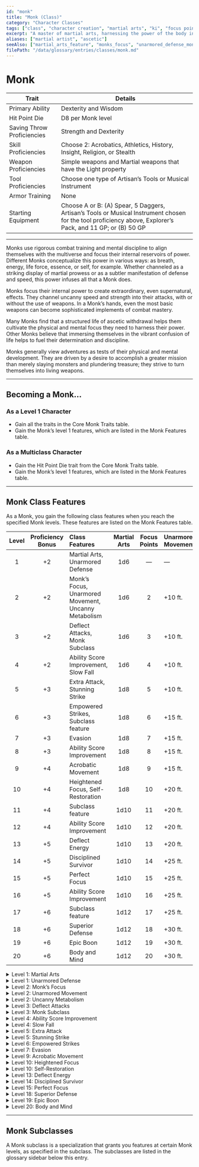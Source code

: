 ```yaml
---
id: "monk"
title: "Monk (Class)"
category: "Character Classes"
tags: ["class", "character creation", "martial arts", "ki", "focus points", "unarmored defense", "unarmored movement", "stunning strike", "warrior of mercy", "warrior of shadow", "warrior of the elements", "warrior of the open hand"]
excerpt: "A master of martial arts, harnessing the power of the body in pursuit of physical and spiritual perfection."
aliases: ["martial artist", "ascetic"]
seeAlso: ["martial_arts_feature", "monks_focus", "unarmored_defense_monk", "deflect_attacks", "stunning_strike_feature"]
filePath: "/data/glossary/entries/classes/monk.md"
---
```

# Monk

<div class="not-prose my-6">
  <table class="min-w-full divide-y divide-gray-600 border border-gray-600 rounded-lg shadow-md">
    <thead class="bg-gray-700/50">
      <tr>
        <th scope="col" class="px-4 py-3 text-left text-xs font-medium text-sky-300 uppercase tracking-wider border-b border-gray-600">Trait</th>
        <th scope="col" class="px-4 py-3 text-left text-xs font-medium text-sky-300 uppercase tracking-wider border-b border-gray-600">Details</th>
      </tr>
    </thead>
    <tbody class="bg-gray-800/50 divide-y divide-gray-700">
      <tr class="hover:bg-gray-700/40 transition-colors duration-150">
        <td class="px-4 py-3 text-sm font-medium text-amber-300 align-top">Primary Ability</td>
        <td class="px-4 py-3 text-sm text-gray-300 align-top">Dexterity and Wisdom</td>
      </tr>
      <tr class="hover:bg-gray-700/40 transition-colors duration-150">
        <td class="px-4 py-3 text-sm font-medium text-amber-300 align-top">Hit Point Die</td>
        <td class="px-4 py-3 text-sm text-gray-300 align-top">D8 per Monk level</td>
      </tr>
      <tr class="hover:bg-gray-700/40 transition-colors duration-150">
        <td class="px-4 py-3 text-sm font-medium text-amber-300 align-top">Saving Throw Proficiencies</td>
        <td class="px-4 py-3 text-sm text-gray-300 align-top">Strength and Dexterity</td>
      </tr>
      <tr class="hover:bg-gray-700/40 transition-colors duration-150">
        <td class="px-4 py-3 text-sm font-medium text-amber-300 align-top">Skill Proficiencies</td>
        <td class="px-4 py-3 text-sm text-gray-300 align-top">Choose 2: Acrobatics, Athletics, History, Insight, Religion, or Stealth</td>
      </tr>
      <tr class="hover:bg-gray-700/40 transition-colors duration-150">
        <td class="px-4 py-3 text-sm font-medium text-amber-300 align-top">Weapon Proficiencies</td>
        <td class="px-4 py-3 text-sm text-gray-300 align-top">Simple weapons and Martial weapons that have the Light property</td>
      </tr>
      <tr class="hover:bg-gray-700/40 transition-colors duration-150">
        <td class="px-4 py-3 text-sm font-medium text-amber-300 align-top">Tool Proficiencies</td>
        <td class="px-4 py-3 text-sm text-gray-300 align-top">Choose one type of Artisan’s Tools or Musical Instrument</td>
      </tr>
      <tr class="hover:bg-gray-700/40 transition-colors duration-150">
        <td class="px-4 py-3 text-sm font-medium text-amber-300 align-top">Armor Training</td>
        <td class="px-4 py-3 text-sm text-gray-300 align-top">None</td>
      </tr>
      <tr class="hover:bg-gray-700/40 transition-colors duration-150">
        <td class="px-4 py-3 text-sm font-medium text-amber-300 align-top">Starting Equipment</td>
        <td class="px-4 py-3 text-sm text-gray-300 align-top">Choose A or B: (A) Spear, 5 Daggers, Artisan’s Tools or Musical Instrument chosen for the tool proficiency above, Explorer’s Pack, and 11 GP; or (B) 50 GP</td>
      </tr>
    </tbody>
  </table>
</div>

---

Monks use rigorous combat training and mental discipline to align themselves with the multiverse and focus their internal reservoirs of power. Different Monks conceptualize this power in various ways: as breath, energy, life force, essence, or self, for example. Whether channeled as a striking display of martial prowess or as a subtler manifestation of defense and speed, this power infuses all that a Monk does.

Monks focus their internal power to create extraordinary, even supernatural, effects. They channel uncanny speed and strength into their attacks, with or without the use of weapons. In a Monk’s hands, even the most basic weapons can become sophisticated implements of combat mastery.

Many Monks find that a structured life of ascetic withdrawal helps them cultivate the physical and mental focus they need to harness their power. Other Monks believe that immersing themselves in the vibrant confusion of life helps to fuel their determination and discipline.

Monks generally view adventures as tests of their physical and mental development. They are driven by a desire to accomplish a greater mission than merely slaying monsters and plundering treasure; they strive to turn themselves into living weapons.

---
## Becoming a Monk...

### As a Level 1 Character
*   Gain all the traits in the Core Monk Traits table.
*   Gain the Monk’s level 1 features, which are listed in the Monk Features table.
### As a Multiclass Character
*   Gain the Hit Point Die trait from the Core Monk Traits table.
*   Gain the Monk’s level 1 features, which are listed in the Monk Features table.

---
## Monk Class Features
As a Monk, you gain the following class features when you reach the specified Monk levels. These features are listed on the Monk Features table.

| Level | <span data-term-id="proficiency_bonus" class="glossary-term-link-from-markdown">Proficiency Bonus</span> | Class Features                                      | Martial Arts | Focus Points | Unarmored Movement |
|:-----:|:-----------------------------------------------------------------------------------------------------:|:----------------------------------------------------|:------------:|:------------:|:-------------------|
| 1     | +2                                                                                                    | Martial Arts, Unarmored Defense                     | 1d6          | —            | —                  |
| 2     | +2                                                                                                    | Monk’s Focus, Unarmored Movement, Uncanny Metabolism | 1d6          | 2            | +10 ft.            |
| 3     | +2                                                                                                    | Deflect Attacks, Monk Subclass                      | 1d6          | 3            | +10 ft.            |
| 4     | +2                                                                                                    | Ability Score Improvement, Slow Fall                | 1d6          | 4            | +10 ft.            |
| 5     | +3                                                                                                    | Extra Attack, Stunning Strike                       | 1d8          | 5            | +10 ft.            |
| 6     | +3                                                                                                    | Empowered Strikes, Subclass feature                 | 1d8          | 6            | +15 ft.            |
| 7     | +3                                                                                                    | Evasion                                             | 1d8          | 7            | +15 ft.            |
| 8     | +3                                                                                                    | Ability Score Improvement                           | 1d8          | 8            | +15 ft.            |
| 9     | +4                                                                                                    | Acrobatic Movement                                  | 1d8          | 9            | +15 ft.            |
| 10    | +4                                                                                                    | Heightened Focus, Self-Restoration                  | 1d8          | 10           | +20 ft.            |
| 11    | +4                                                                                                    | Subclass feature                                    | 1d10         | 11           | +20 ft.            |
| 12    | +4                                                                                                    | Ability Score Improvement                           | 1d10         | 12           | +20 ft.            |
| 13    | +5                                                                                                    | Deflect Energy                                      | 1d10         | 13           | +20 ft.            |
| 14    | +5                                                                                                    | Disciplined Survivor                                | 1d10         | 14           | +25 ft.            |
| 15    | +5                                                                                                    | Perfect Focus                                       | 1d10         | 15           | +25 ft.            |
| 16    | +5                                                                                                    | Ability Score Improvement                           | 1d10         | 16           | +25 ft.            |
| 17    | +6                                                                                                    | Subclass feature                                    | 1d12         | 17           | +25 ft.            |
| 18    | +6                                                                                                    | Superior Defense                                    | 1d12         | 18           | +30 ft.            |
| 19    | +6                                                                                                    | Epic Boon                                           | 1d12         | 19           | +30 ft.            |
| 20    | +6                                                                                                    | Body and Mind                                       | 1d12         | 20           | +30 ft.            |

<details id="monk-level-1-martial-arts">
  <summary>Level 1: Martial Arts</summary>
  <div>
    <p>Your practice of martial arts gives you mastery of combat styles that use your <span data-term-id="unarmed_strike" class="glossary-term-link-from-markdown">Unarmed Strike</span> and Monk weapons, which are the following:</p>
    <ul>
      <li>Simple Melee weapons</li>
      <li>Martial Melee weapons that have the Light property</li>
    </ul>
    <p>You gain the following benefits while you are unarmed or wielding only Monk weapons and you aren’t wearing armor or wielding a <span data-term-id="shield" class="glossary-term-link-from-markdown">Shield</span>.</p>
    <p><strong>Bonus Unarmed Strike.</strong> You can make an <span data-term-id="unarmed_strike" class="glossary-term-link-from-markdown">Unarmed Strike</span> as a <span data-term-id="bonus_action" class="glossary-term-link-from-markdown">Bonus Action</span>.</p>
    <p><strong>Martial Arts Die.</strong> You can roll 1d6 in place of the normal damage of your <span data-term-id="unarmed_strike" class="glossary-term-link-from-markdown">Unarmed Strike</span> or Monk weapons. This die changes as you gain Monk levels, as shown in the Martial Arts column of the Monk Features table.</p>
    <p><strong>Dexterous Attacks.</strong> You can use your <span data-term-id="dexterity" class="glossary-term-link-from-markdown">Dexterity</span> modifier instead of your <span data-term-id="strength" class="glossary-term-link-from-markdown">Strength</span> modifier for the <span data-term-id="attack_roll" class="glossary-term-link-from-markdown">attack</span> and damage rolls of your <span data-term-id="unarmed_strike" class="glossary-term-link-from-markdown">Unarmed Strikes</span> and Monk weapons. In addition, when you use the Grapple or Shove option of your <span data-term-id="unarmed_strike" class="glossary-term-link-from-markdown">Unarmed Strike</span>, you can use your <span data-term-id="dexterity" class="glossary-term-link-from-markdown">Dexterity</span> modifier instead of your <span data-term-id="strength" class="glossary-term-link-from-markdown">Strength</span> modifier to determine the save DC.</p>
  </div>
</details>

<details id="monk-level-1-unarmored-defense">
  <summary>Level 1: Unarmored Defense</summary>
  <div>
    <p>While you aren’t wearing armor or wielding a <span data-term-id="shield" class="glossary-term-link-from-markdown">Shield</span>, your base <span data-term-id="armor_class" class="glossary-term-link-from-markdown">Armor Class</span> equals 10 plus your <span data-term-id="dexterity" class="glossary-term-link-from-markdown">Dexterity</span> and <span data-term-id="wisdom" class="glossary-term-link-from-markdown">Wisdom</span> modifiers.</p>
  </div>
</details>

<details id="monk-level-2-focus">
  <summary>Level 2: Monk’s Focus</summary>
  <div>
    <p>Your focus and martial training allow you to harness a well of extraordinary energy within yourself. This energy is represented by <strong>Focus Points</strong>. Your Monk level determines the number of points you have, as shown in the Focus Points column of the Monk Features table.</p>
    <p>You can expend these points to enhance or fuel certain Monk features. You start knowing three such features: Flurry of Blows, Patient Defense, and Step of the Wind, each of which is detailed below.</p>
    <p>When you expend a Focus Point, it is unavailable until you finish a <span data-term-id="short_rest" class="glossary-term-link-from-markdown">Short</span> or <span data-term-id="long_rest" class="glossary-term-link-from-markdown">Long Rest</span>, at the end of which you regain all your expended points.</p>
    <p>Some features that use Focus Points require your target to make a <span data-term-id="saving_throw" class="glossary-term-link-from-markdown">saving throw</span>. The save DC equals 8 plus your <span data-term-id="wisdom" class="glossary-term-link-from-markdown">Wisdom</span> modifier and <span data-term-id="proficiency_bonus" class="glossary-term-link-from-markdown">Proficiency Bonus</span>.</p>
    <p><strong>Flurry of Blows.</strong> You can expend 1 Focus Point to make two <span data-term-id="unarmed_strike" class="glossary-term-link-from-markdown">Unarmed Strikes</span> as a <span data-term-id="bonus_action" class="glossary-term-link-from-markdown">Bonus Action</span>.</p>
    <p><strong>Patient Defense.</strong> You can take the <span data-term-id="disengage_action" class="glossary-term-link-from-markdown">Disengage action</span> as a <span data-term-id="bonus_action" class="glossary-term-link-from-markdown">Bonus Action</span>. Alternatively, you can expend 1 Focus Point to take both the <span data-term-id="disengage_action" class="glossary-term-link-from-markdown">Disengage</span> and the <span data-term-id="dodge_action" class="glossary-term-link-from-markdown">Dodge actions</span> as a <span data-term-id="bonus_action" class="glossary-term-link-from-markdown">Bonus Action</span>.</p>
    <p><strong>Step of the Wind.</strong> You can take the <span data-term-id="dash_action" class="glossary-term-link-from-markdown">Dash action</span> as a <span data-term-id="bonus_action" class="glossary-term-link-from-markdown">Bonus Action</span>. Alternatively, you can expend 1 Focus Point to take both the <span data-term-id="disengage_action" class="glossary-term-link-from-markdown">Disengage</span> and <span data-term-id="dash_action" class="glossary-term-link-from-markdown">Dash actions</span> as a <span data-term-id="bonus_action" class="glossary-term-link-from-markdown">Bonus Action</span>, and your <span data-term-id="jump" class="glossary-term-link-from-markdown">jump</span> distance is doubled for the turn.</p>
  </div>
</details>

<details id="monk-level-2-unarmored-movement">
  <summary>Level 2: Unarmored Movement</summary>
  <div>
    <p>Your <span data-term-id="speed" class="glossary-term-link-from-markdown">speed</span> increases by 10 feet while you aren’t wearing armor or wielding a <span data-term-id="shield" class="glossary-term-link-from-markdown">Shield</span>. This bonus increases when you reach certain Monk levels, as shown on the Monk Features table.</p>
  </div>
</details>

<details id="monk-level-2-uncanny-metabolism">
  <summary>Level 2: Uncanny Metabolism</summary>
  <div>
    <p>When you roll <span data-term-id="initiative" class="glossary-term-link-from-markdown">Initiative</span>, you can regain all expended Focus Points. When you do so, roll your Martial Arts die, and regain a number of <span data-term-id="hit_points" class="glossary-term-link-from-markdown">Hit Points</span> equal to your Monk level plus the number rolled.</p>
    <p>Once you use this feature, you can’t use it again until you finish a <span data-term-id="long_rest" class="glossary-term-link-from-markdown">Long Rest</span>.</p>
  </div>
</details>

<details id="monk-level-3-deflect-attacks">
  <summary>Level 3: Deflect Attacks</summary>
  <div>
    <p>When an <span data-term-id="attack_roll" class="glossary-term-link-from-markdown">attack roll</span> hits you and its damage includes <span data-term-id="bludgeoning_damage" class="glossary-term-link-from-markdown">Bludgeoning</span>, <span data-term-id="piercing_damage" class="glossary-term-link-from-markdown">Piercing</span>, or <span data-term-id="slashing_damage" class="glossary-term-link-from-markdown">Slashing damage</span>, you can take a <span data-term-id="reaction" class="glossary-term-link-from-markdown">Reaction</span> to reduce the <span data-term-id="attack_action" class="glossary-term-link-from-markdown">attack</span>’s total damage against you. The reduction equals 1d10 plus your <span data-term-id="dexterity" class="glossary-term-link-from-markdown">Dexterity</span> modifier and Monk level.</p>
    <p>If you reduce the damage to 0, you can expend 1 Focus Point to redirect some of the <span data-term-id="attack_action" class="glossary-term-link-from-markdown">attack</span>’s force. If you do so, choose a creature you can see within 5 feet of yourself if the <span data-term-id="attack_action" class="glossary-term-link-from-markdown">attack</span> was a melee <span data-term-id="attack_action" class="glossary-term-link-from-markdown">attack</span> or a creature you can see within 60 feet of yourself that isn’t behind <span data-term-id="total_cover" class="glossary-term-link-from-markdown">Total Cover</span> if the <span data-term-id="attack_action" class="glossary-term-link-from-markdown">attack</span> was a ranged <span data-term-id="attack_action" class="glossary-term-link-from-markdown">attack</span>. That creature must succeed on a <span data-term-id="dexterity_saving_throw" class="glossary-term-link-from-markdown">Dexterity saving throw</span> or take damage equal to two rolls of your Martial Arts die plus your <span data-term-id="dexterity" class="glossary-term-link-from-markdown">Dexterity</span> modifier. The damage is the same type dealt by the <span data-term-id="attack_action" class="glossary-term-link-from-markdown">attack</span>.</p>
  </div>
</details>

<details id="monk-level-3-subclass">
  <summary>Level 3: Monk Subclass</summary>
  <div>
    <p>You gain a Monk subclass of your choice. A subclass is a specialization that grants you features at certain Monk levels. For the rest of your career, you gain each of your subclass’s features that are of your Monk level or lower.</p>
  </div>
</details>

<details id="monk-level-4-ability-score-improvement">
  <summary>Level 4: Ability Score Improvement</summary>
  <div>
    <p>You gain the Ability Score Improvement <span data-term-id="feat" class="glossary-term-link-from-markdown">feat</span> or another <span data-term-id="feat" class="glossary-term-link-from-markdown">feat</span> of your choice for which you qualify. You gain this feature again at Monk levels 8, 12, and 16.</p>
  </div>
</details>

<details id="monk-level-4-slow-fall">
  <summary>Level 4: Slow Fall</summary>
  <div>
    <p>You can take a <span data-term-id="reaction" class="glossary-term-link-from-markdown">Reaction</span> when you fall to reduce any damage you take from the fall by an amount equal to five times your Monk level.</p>
  </div>
</details>

<details id="monk-level-5-extra-attack">
  <summary>Level 5: Extra Attack</summary>
  <div>
    <p>You can <span data-term-id="attack_action" class="glossary-term-link-from-markdown">attack</span> twice instead of once whenever you take the <span data-term-id="attack_action" class="glossary-term-link-from-markdown">Attack action</span> on your turn.</p>
  </div>
</details>

<details id="monk-level-5-stunning-strike">
  <summary>Level 5: Stunning Strike</summary>
  <div>
    <p>Once per turn when you hit a creature with a Monk weapon or an <span data-term-id="unarmed_strike" class="glossary-term-link-from-markdown">Unarmed Strike</span>, you can expend 1 Focus Point to attempt a stunning strike. The target must make a <span data-term-id="constitution" class="glossary-term-link-from-markdown">Constitution</span> <span data-term-id="saving_throw" class="glossary-term-link-from-markdown">saving throw</span>. On a failed save, the target has the <span data-term-id="stunned_condition" class="glossary-term-link-from-markdown">Stunned condition</span> until the start of your next turn. On a successful save, the target’s <span data-term-id="speed" class="glossary-term-link-from-markdown">Speed</span> is halved until the start of your next turn, and the next <span data-term-id="attack_roll" class="glossary-term-link-from-markdown">attack roll</span> made against the target before then has <span data-term-id="advantage" class="glossary-term-link-from-markdown">Advantage</span>.</p>
  </div>
</details>

<details id="monk-level-6-empowered-strikes">
  <summary>Level 6: Empowered Strikes</summary>
  <div>
    <p>Whenever you deal damage with your <span data-term-id="unarmed_strike" class="glossary-term-link-from-markdown">Unarmed Strike</span>, it can deal your choice of Force damage or its normal damage type.</p>
  </div>
</details>

<details id="monk-level-7-evasion">
  <summary>Level 7: Evasion</summary>
  <div>
    <p>When you’re subjected to an effect that allows you to make a <span data-term-id="dexterity_saving_throw" class="glossary-term-link-from-markdown">Dexterity saving throw</span> to take only half damage, you instead take no damage if you succeed on the <span data-term-id="saving_throw" class="glossary-term-link-from-markdown">saving throw</span> and only half damage if you fail.</p>
    <p>You don’t benefit from this feature if you have the <span data-term-id="incapacitated_condition" class="glossary-term-link-from-markdown">Incapacitated condition</span>.</p>
  </div>
</details>

<details id="monk-level-9-acrobatic-movement">
  <summary>Level 9: Acrobatic Movement</summary>
  <div>
    <p>While you aren’t wearing armor or wielding a <span data-term-id="shield" class="glossary-term-link-from-markdown">Shield</span>, you gain the ability to move along vertical surfaces and across liquids on your turn without falling during the movement.</p>
  </div>
</details>

<details id="monk-level-10-heightened-focus">
  <summary>Level 10: Heightened Focus</summary>
  <div>
    <p>Your Flurry of Blows, Patient Defense, and Step of the Wind gain the following benefits.</p>
    <p><strong>Flurry of Blows.</strong> You can expend 1 Focus Point to use Flurry of Blows and make three <span data-term-id="unarmed_strike" class="glossary-term-link-from-markdown">Unarmed Strikes</span> with it instead of two.</p>
    <p><strong>Patient Defense.</strong> When you expend a Focus Point to use Patient Defense, you gain a number of <span data-term-id="temporary_hp" class="glossary-term-link-from-markdown">Temporary Hit Points</span> equal to two rolls of your Martial Arts die.</p>
    <p><strong>Step of the Wind.</strong> When you expend a Focus Point to use Step of the Wind, you can choose a willing creature within 5 feet of yourself that is <span data-term-id="size" class="glossary-term-link-from-markdown">Large</span> or smaller. You move the creature with you until the end of your turn. The creature’s movement doesn’t provoke <span data-term-id="opportunity_attack" class="glossary-term-link-from-markdown">Opportunity Attacks</span>.</p>
  </div>
</details>

<details id="monk-level-10-self-restoration">
  <summary>Level 10: Self-Restoration</summary>
  <div>
    <p>Through sheer force of will, you can remove one of the following conditions from yourself at the end of each of your turns: <span data-term-id="charmed_condition" class="glossary-term-link-from-markdown">Charmed</span>, <span data-term-id="frightened_condition" class="glossary-term-link-from-markdown">Frightened</span>, or <span data-term-id="poisoned_condition" class="glossary-term-link-from-markdown">Poisoned</span>.</p>
    <p>In addition, forgoing food and drink doesn’t give you levels of <span data-term-id="exhaustion" class="glossary-term-link-from-markdown">Exhaustion</span>.</p>
  </div>
</details>

<details id="monk-level-13-deflect-energy">
  <summary>Level 13: Deflect Energy</summary>
  <div>
    <p>You can now use your Deflect Attacks feature against <span data-term-id="attack_action" class="glossary-term-link-from-markdown">attacks</span> that deal any damage type, not just <span data-term-id="bludgeoning_damage" class="glossary-term-link-from-markdown">Bludgeoning</span>, <span data-term-id="piercing_damage" class="glossary-term-link-from-markdown">Piercing</span>, or <span data-term-id="slashing_damage" class="glossary-term-link-from-markdown">Slashing</span>.</p>
  </div>
</details>

<details id="monk-level-14-disciplined-survivor">
  <summary>Level 14: Disciplined Survivor</summary>
  <div>
    <p>Your physical and mental discipline grant you <span data-term-id="proficiency" class="glossary-term-link-from-markdown">proficiency</span> in all <span data-term-id="saving_throw" class="glossary-term-link-from-markdown">saving throws</span>.</p>
    <p>Additionally, whenever you make a <span data-term-id="saving_throw" class="glossary-term-link-from-markdown">saving throw</span> and fail, you can expend 1 Focus Point to reroll it, and you must use the new roll.</p>
  </div>
</details>

<details id="monk-level-15-perfect-focus">
  <summary>Level 15: Perfect Focus</summary>
  <div>
    <p>When you roll <span data-term-id="initiative" class="glossary-term-link-from-markdown">Initiative</span> and don’t use Uncanny Metabolism, you regain expended Focus Points until you have 4 if you have 3 or fewer.</p>
  </div>
</details>

<details id="monk-level-18-superior-defense">
  <summary>Level 18: Superior Defense</summary>
  <div>
    <p>At the start of your turn, you can expend 3 Focus Points to bolster yourself against harm for 1 minute or until you have the <span data-term-id="incapacitated_condition" class="glossary-term-link-from-markdown">Incapacitated condition</span>. During that time, you have <span data-term-id="resistance" class="glossary-term-link-from-markdown">Resistance</span> to all damage except Force damage.</p>
  </div>
</details>

<details id="monk-level-19-epic-boon">
  <summary>Level 19: Epic Boon</summary>
  <div>
    <p>You gain an Epic Boon <span data-term-id="feat" class="glossary-term-link-from-markdown">feat</span> or another <span data-term-id="feat" class="glossary-term-link-from-markdown">feat</span> of your choice for which you qualify.</p>
  </div>
</details>

<details id="monk-level-20-body-and-mind">
  <summary>Level 20: Body and Mind</summary>
  <div>
    <p>You have developed your body and mind to new heights. Your <span data-term-id="dexterity" class="glossary-term-link-from-markdown">Dexterity</span> and <span data-term-id="wisdom" class="glossary-term-link-from-markdown">Wisdom</span> scores increase by 4, to a maximum of 25.</p>
  </div>
</details>

---
## Monk Subclasses
A Monk subclass is a specialization that grants you features at certain Monk levels, as specified in the subclass. The subclasses are listed in the glossary sidebar below this entry.
